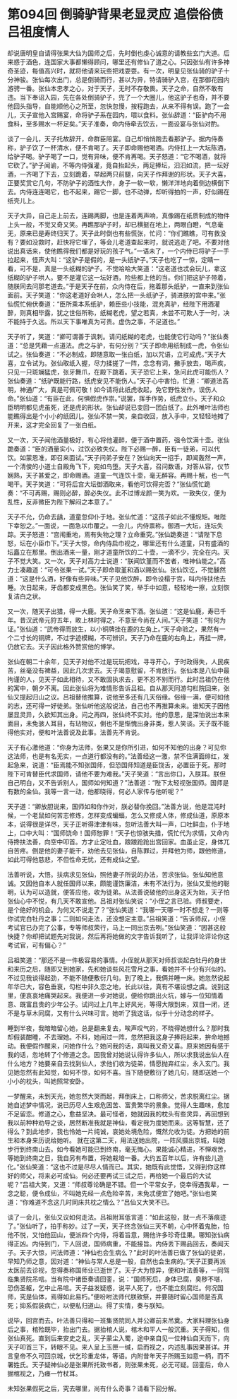 # 第094回 倒骑驴背果老显灵应 追偿俗债吕祖度情人

却说唐明皇自请得张果大仙为国师之后，先时倒也虔心诚意的请教些玄门大道。后来惑于酒色，连国家大事都懒得顾问，哪里还有修仙了道之心。只因张仙有许多神奇圣迹，每值高兴时，就将他请来玩些把戏耍耍。有一次，明皇见张仙骑的驴子十分神骏。张仙每次出门，总是倒骑而行，甚以为异，特请骑驴入宫，在那御花园内游骋一番。张仙本忠孝之心，对于天子，无时不存敬畏。天子之命，自然不敢有违。当下奉诏入园，先在各处倒骑驴子，兜了一个大圈儿，他这驴子也奇，并不要他回头指导，自能顺他心之所至，忽快忽慢，按程跑去，从来不得有误。跑了一会儿，天子宣他入宫赐宴，命将驴子系在园内，喂以食料。张仙辞道：“臣驴向不用食料，至多赐水一杯足矣。”天子准奏，命内侍牵去饮去，一面设宴与张仙对酌。

谈了一会儿，天子托故辞开，命群臣陪宴。自己却悄悄跑去看那驴子。据内侍奏称，驴子饮了一杯清水，便不肯喝了。天子即命赐他喝酒。内侍扛上一大坛陈酒，给驴子喝。驴子喝了一口，觉有异味，便不肯再喝。天子怒道：“它不喝酒，就将它砍了。”驴子闻谕，不等内侍强灌，竟自抬起头，两足捧坛，汩汩如流，把一坛好酒，一齐喝了下去，立刻跪着，举起两只前腿，向天子作拜谢的形状。天子大喜，正要奖赏它几句，不防驴子的酒性大作，身子一软一软，懒洋洋地向着侧边横倒下去。内侍连连喝它，也不起来，踢它一脚，也不动弹，却听得拍的一声，好似踢在纸壳儿上。

天子大异，自己走上前去，连踢两脚，也是连着两声响，真像踢在纸质制成的物件上头一般，不觉又奇又笑。再瞧那驴子时，却已横挺在地上，两眼白瞪，气息毫无，原来已是寿终归天了。天子此时倒也有些慌张，忙问：“你们瞧瞧，可有救没有？要如没救时，赶快将它埋了，等会儿老道查起来时，就说逃走了吧。不要对他说出真话来，使他瞧得我们都是好玩的孩子气。”一语未了，一个内侍已将驴子一手拉起来，怪声大叫：“这驴子是假的，是一头纸驴子。”天子也吃了一惊，定睛一看，可不是，真是一头纸糊的驴子。不觉哈哈大笑道：“这老道也忒会玩儿，拿这纸糊的驴子哄人。要不是灌它这一坛好酒，险些都上他的当。你们把这驴子带着，随朕同去问那老道去。”于是天子在前，众内侍在后，拖着那头纸驴，一直来到张仙面前。天子笑道：“你这老道好会哄人，怎么把一头纸驴子，骑进朕的宫中来。”张仙慌忙俯伏奏道：“臣所乘本系纸驴，赖臣些小技能，混充真驴，经陛下用酒灌醉，则真相毕露，犹之世俗所称，纸糊老虎，望之若真，未尝不可欺人于一时，决不能持于久远。所以天下事唯真为可贵。虚伪之事，不足道也。”

天子听了，笑道：“卿可谓善于讽刺。请问纸糊的老虎，也能使它行动吗？”张仙奏道：“总是凭藉一点道法。虎之与驴，有何分别？”天子即命用纸制成一虎，令张仙试之。张仙奏道：“不必制成，即随意取一张白纸，加以咒语，立可成虎。”天子大喜，立令试为。张仙取纸入握，尽力揉搓了一阵，念念有词，撇手放去，喝声疾，只见一只斑斓猛虎，张牙舞爪，在殿下跳着。天子恐它上来，急问此虎可能伤人？张仙奏道：“纸驴既能行路，纸虎安见不能伤人。”天子心中害怕，忙道：“卿道法高明，神通广大，真是可佩可敬！如今请将此纸虎收起，免它野性发作，误伤人命。”张仙道：“有臣在此，何惧假虎作祟。”说罢，挥手作势，纸虎立仆。天子和众臣明明都见虎虽死，还是虎的形状。张仙却说已变回一团白纸了。此外唯叶法师也能瞧得出是个小小的纸团儿。张仙不禁一笑，亲自收回，放入手中，又轻轻地摊了开来，这才完全回复了一张白纸。

又一次，天子闻他酒量极好，有心将他灌醉，便于酒中置药，强令饮满十壶。张仙跪奏道：“臣的酒量实小，过饮必致失仪。陛下必赐一醉，臣有一徒弟，可以代饮。如蒙恩准，即召来面试。”天子问弟子安在？张仙向天一招手，即闻轰然一声，一个清俊的小道士自殿角飞下，宛如鸟堕。天子大喜，召问数语，对答从容，仪节娴熟，天子甚爱之，即命赐酒。道童一气连饮十壶，毫无醉容。再赐十觥，也一气喝干。天子笑道：“可将后宫大坛御酒取来，看他可饮得完否？”张仙慌忙跪奏：“不可再赐，赐则必醉，醉必失仪。此不过博龙颜一笑为欢。一致失仪，便为乱性，反非微臣为陛下解闷之本意了。”

天子不允，仍命去龋，道童忽仰仆于地。张仙忙道：“这孩子如此不懂规矩。唯陛下幸恕之。”一面说，一面急以巾覆之。一会儿，内侍禀称，御酒一大坛，连坛失踪。天子怒道：“宫闱重地，焉有失物之理？立命重究。”张仙跪奏道：“请陛下息怒，坛在小臣巾下。”天子大惊，命内侍启巾视之，哪里还有什么道童，只有盛酒的坛矗立在那里。倒出酒来一量，刚才道童所饮的二十壶，一滴不少，完全在内。天子不觉大笑。又一次，天子对高力士说道：“朕闻饮堇而不苦者，唯神仙能之。”高力士凑趣道：“可令张果一试。”天子即命取堇和酒以赐张仙。张仙饮讫，不觉醺然道：“这是什么酒，好像有些异味。”天子见他饮醉，即令设榻于宫，叫内侍扶他去睡。次日起来，牙齿都变成黑色。张仙笑了笑，举手中如意，轻轻地一擦，立刻恢复洁白之状。

又一次，随天子出猎，得一大鹿。天子命烹来下酒。张仙道：“这是仙鹿，寿已千年。昔汉武帝元狩五年，畋上林时得之，不意至今尚在人间。”天子笑道：“有何为证。”张仙道：“武帝得而放生，以小铜牌挂在鹿的左角上。”天子命验之，果然有一个二寸长的铜牌，不过字迹模糊，不可辨识。天子乃命在鹿的右角上，再挂一牌，仍放它去。天子因此格外赞赏他的博学。

张仙在朝二十余年，见天子对他不过是玩玩把戏，寻寻开心，于时政得失，人民疾苦，丝毫没有裨益，因此几次求去。天子竭意慰留，不肯放行。张仙本是八仙中最拘谨的人，见天子如此相待，又不敢固执求去，更不忍不别而行。此时吕祖仍在他的寓中，朝夕不离。因此张仙将为难情形告诉吕祖。自从那天同游勾栏院回来，张仙又提起归山之议。吕祖替他推算，说他至多还有几天俗缘。俗缘一满，便可如他的志，还可得一好徒弟。张仙听他这般说法，自己也不再推算未来。谁知天子因他屡显灵异，久欲知其出身。问之再四，张仙终不实对。他的意思，是深怕说出本来面目，未免骇人耳目，有玷物议，倒也不是惭愧出身非类，惹人笑谈。天子既不能得他实对，便和叶法善说及此事。法善先不肯说。

天子有心激他道：“你身为法师，张果又是你所引进，如何不知他的出身？可见你这法师，也是有名无实，一点道行都没有的。”法善经这一激，禁不住满面绯红，发起急来，说道：“臣焉能不知张国师，但恐国师知道是臣饶舌，必置臣于死。那时陛下可肯替臣代求国师，请他不要为难我。”天子笑道：“言出你口，入朕耳。朕但自己明白，又不告诉别人，国师如何知道？”法善道：“陛下太轻视张国师。国师是有数的金仙。我等一言一动，他都晓得，何必人家传与他听呢？”

天子道：“卿放胆说来，国师如和你作对，朕必替你挽回。”法善方说，他是混沌时候，一个老鼠如何苦志修炼，怎样变成蝙蝠，怎么又修成人体，修成仙道，原原本本，说得很是详尽，天子正听得津津有味，忽听法善大叫一声，口吐鲜血，仆于地上，口中大叫：“国师饶命！国师恕罪！”天子也惊骇失措，慌忙代为求情，又命内侍搀扶法善，向空中叩首。方才止定吐血，踉踉跄跄出宫回家。血虽止定，身体兀自苦疼。倒是他的妻子能干，劝他去见张仙，自陈罪过，并拜他为师，跟他修道，如此可得他慈悲，不但性命无忧，还有成仙之望。

法善听说，大悟。扶病求见张仙，照他妻子所说的办法，苦求张仙。张仙知他意诚。又因他自本人就任国师以来，颇能谨饬廉洁，未有不法行为，张仙又爱他的聪明，认为可以造就，便答应他，收为徒弟。从法善说破他的出身这天为始，天子怕张仙心中不悦，有几天不敢宣他。吕祖对张仙笑说：“小侄之言已验。师叔要走，是个绝好的机会。为何又不说走了？”张仙笑道：“我哪一天哪一时不想走？一则等你试完白牡丹之事；二则如何走法，还没想定主意。”吕祖笑道：“告诉师叔，小侄考试官已办完了公事，专等师叔荣行，马上一同出京去咧。”张仙笑道：“因甚这般快捷？你却把试题先对我说，然后再将她做的文字告诉我听了，让我评论评论你这考试官，可有偏心？”

吕祖笑道：“那还不是一件极容易的事情。小侄就从那天对师叔谈起白牡丹的身世和来历之后，随即又到她家，先和她谈些风花雪月之事，看她并不十分有兴似的。不过见我谈得起劲，不能不随便敷衍几句。到了晚上，我俩并睡一床。她忽然说起年华已大，容色垂衰，勾栏中非久恋之地，长此以往，真有不堪设想之虞。说到这里，便哀哀地痛哭起来。我便进一步对她说，便给你跳出火坑，嫁与一位知情着意、既富且贵的少年公子。试问过上几年上好风光，等得大限到来，双目一闭，还不是与草木同腐，又有什么兴味可言。她听了我这话，似乎十分动念的样子。

睡到半夜，我暗暗留心她，总是翻来复去，唉声叹气的，不晓得她想什么？那时我却假装酣睡，不去理她。不料，她闹过一阵，忽然把我这身子捧将起来，拚命地撼动。我便假作醒来，问她作什么？她问我的话，真叫我又奇又喜。原来她因有感于我的话，忽地转了个修道之念。因我曾对她说认得许多仙人，所以求我说出仙人在什么地方？她要亲自去找到仙人，求他们收为徒弟，情愿抛弃红尘，永入玄门。我见她忽然有此知觉，如何不惊，如何不喜。当下随便敷衍了她几句，随即送她一个小小的枕头，叫她照常安卧。

一梦醒来，未到天光，她忽然大哭而起，拜倒床上，口称师父，苦求脱离红尘。据她自述梦中情况，说已历尽人生艰危困苦、富贵繁华的景象。觉得人生趣味，愈加不足留恋。修道之心，愈益坚决。最可怪者，她就因我的枕头有些灵异，再回想到我以前种种劝导之谈，居然断准我就是神仙，看定我为度她而来。这等智慧，还了得么？到此地步，我也怜她一片纯诚，哀她处境危险，慨然允收为徒。方把她的前生和本身来历说给她听。
就在这第二天，用法送她出院，一阵风摄出京城，叫她步行到终南山去。如今看她可能已到终南，毫无悔心。果能诚心精进，不惮艰苦，等她到终南之日，我自另有布置，将她栽培一番。大约五百年以后，许有些儿造化。”张仙笑道：“这也不过是尽尽人情而已。其实，她既有此觉悟，又得到你这样好的师父，将来必可成仙。何必还要再试三试之后，再给她一个最后的大试呢？”吕祖大笑，又道：“师叔尊论确是不错。但一个平常女子，侥幸得遇我辈，一念之聪，便令成仙，不叫她先经一点危险辛苦，未免忒便宜了她吧。”张仙也笑道：“你难道不念这几时同床共枕之情么？”吕仙又大笑不已。

谈了一会儿，张仙又议如何走法。吕祖附耳低言道：“如此这般，就一点不落痕迹了。”张仙听了，拍手称妙。过了一天，天子终念张仙三天不朝，心中怀着鬼胎，怕他不悦，又怕他回山，便派四个内侍，将着旨意，赐他许多珍奇佳果。哪知张仙病得正凶。内侍到门，下人回说，国师病重，不能接旨。内侍丢下赐品回去，奏闻天子。天子大惊，问法师道：“神仙也会生病么？”此时的叶法善已做了张仙的徒弟，早知乃师之意，因对道：“神仙与常人总是一般，自然也会生病的。”天子正要再派太医前去诊视，忽得奏称国师业已逝世了。天子大为惊异，便和叶法善等，一同驾临集贤院吊唁。当有院中诸臣奏请回銮，说：“国师死后，身体已腐，臭秽不堪，恐伤圣躯，乞中止吊唁。天子益发疑惑，说平人死了，也不能立刻腐烂。何况国师，究是仙体，焉得如此易朽。”便吩咐法师代朕致祭，并要随时留心国师是否真死；抑系假装病亡，以便私归道山。得了实情，奏与朕知。

说毕，回宫而去。叶法善只得和一班集贤院同人并公卿前来吊奠。大家料理张仙身后之事，棺殓既毕，抬出门去。据抬棺人说，棺木和平人一般沉重。天子得知，信张仙真死。直到后来安史之乱，天子蒙尘入蜀，途中亲自见一位神仙自天而下，向天子叩首三下，转眼不见。来人呈上玉匣一缄，启而视之，内述乱事因果甚详。并言皇帝不久可回京城，伏乞珍重龙体，等语。内附昔年天子所赐玉如意一柄，而不署姓氏。天子疑神仙必是张果所托致书者，则张果未死，必无可疑。回銮后，命人掘棺视之，乃瘗一竹杖耳。

未知张果假死之后，究去哪里，尚有什么奇事？请看下回分解。
